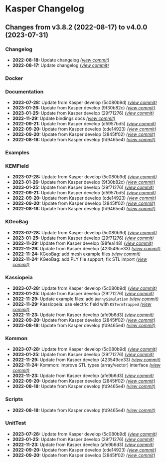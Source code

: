 # Kasper Changelog

## Changes from v3.8.2 (2022-08-17) to v4.0.0 (2023-07-31)
### Changelog
- **2022-08-18:** Update changelog [*(view commit)*](https://github.com/KATRIN-Experiment/Kassiopeia/commit//1d16bc227c0c972bcac4dfe111ffae24065bf9d5)
- **2022-08-17:** Update changelog [*(view commit)*](https://github.com/KATRIN-Experiment/Kassiopeia/commit//9650432c8771c9aacb40b0eeb5ad192afe38e92c)
### Docker
### Documentation
- **2023-07-28:** Update from Kasper develop (5c080b9d) [*(view commit)*](https://github.com/KATRIN-Experiment/Kassiopeia/commit//b569009eaf89e0b36bef02e67d30f3f68da5d704)
- **2023-01-26:** Update from Kasper develop (9f30b82c) [*(view commit)*](https://github.com/KATRIN-Experiment/Kassiopeia/commit//ed701f760da3b17551bfc813d5c0198c167f2b7b)
- **2023-01-25:** Update from Kasper develop (29f71276) [*(view commit)*](https://github.com/KATRIN-Experiment/Kassiopeia/commit//9c1a158ca34261a12bb9d8baa96260faf9628913)
- **2022-11-29:** Update bindings docs [*(view commit)*](https://github.com/KATRIN-Experiment/Kassiopeia/commit//a6ec973d42efae22d02ef36aa34cfc9c8b265a82)
- **2022-09-21:** Update from Kasper develop (d5957bd5) [*(view commit)*](https://github.com/KATRIN-Experiment/Kassiopeia/commit//ce05626cd7e5710dea203f4fa54cf6da66c8605a)
- **2022-09-20:** Update from Kasper develop (cde14923) [*(view commit)*](https://github.com/KATRIN-Experiment/Kassiopeia/commit//1c1967253c5c1b03008566f49af4d10bed150992)
- **2022-09-20:** Update from Kasper develop (2845ff02) [*(view commit)*](https://github.com/KATRIN-Experiment/Kassiopeia/commit//478ae9268b5658d2fe74faa900b30079cbb8471d)
- **2022-08-18:** Update from Kasper develop (fd9465e4) [*(view commit)*](https://github.com/KATRIN-Experiment/Kassiopeia/commit//c0d3fbea8f74539ae4642075e95db1a3ace2406e)
### Examples
### KEMField
- **2023-07-28:** Update from Kasper develop (5c080b9d) [*(view commit)*](https://github.com/KATRIN-Experiment/Kassiopeia/commit//b569009eaf89e0b36bef02e67d30f3f68da5d704)
- **2023-01-26:** Update from Kasper develop (9f30b82c) [*(view commit)*](https://github.com/KATRIN-Experiment/Kassiopeia/commit//ed701f760da3b17551bfc813d5c0198c167f2b7b)
- **2023-01-25:** Update from Kasper develop (29f71276) [*(view commit)*](https://github.com/KATRIN-Experiment/Kassiopeia/commit//9c1a158ca34261a12bb9d8baa96260faf9628913)
- **2022-09-21:** Update from Kasper develop (d5957bd5) [*(view commit)*](https://github.com/KATRIN-Experiment/Kassiopeia/commit//ce05626cd7e5710dea203f4fa54cf6da66c8605a)
- **2022-09-20:** Update from Kasper develop (cde14923) [*(view commit)*](https://github.com/KATRIN-Experiment/Kassiopeia/commit//1c1967253c5c1b03008566f49af4d10bed150992)
- **2022-09-20:** Update from Kasper develop (2845ff02) [*(view commit)*](https://github.com/KATRIN-Experiment/Kassiopeia/commit//478ae9268b5658d2fe74faa900b30079cbb8471d)
- **2022-08-18:** Update from Kasper develop (fd9465e4) [*(view commit)*](https://github.com/KATRIN-Experiment/Kassiopeia/commit//c0d3fbea8f74539ae4642075e95db1a3ace2406e)
### KGeoBag
- **2023-07-28:** Update from Kasper develop (5c080b9d) [*(view commit)*](https://github.com/KATRIN-Experiment/Kassiopeia/commit//b569009eaf89e0b36bef02e67d30f3f68da5d704)
- **2023-01-25:** Update from Kasper develop (29f71276) [*(view commit)*](https://github.com/KATRIN-Experiment/Kassiopeia/commit//9c1a158ca34261a12bb9d8baa96260faf9628913)
- **2022-11-29:** Update from Kasper develop (98fea148) [*(view commit)*](https://github.com/KATRIN-Experiment/Kassiopeia/commit//4cdd1acdbc1a2eae20252c86730c7ed05ef0d0da)
- **2022-11-29:** Update from Kasper develop (423549ce33) [*(view commit)*](https://github.com/KATRIN-Experiment/Kassiopeia/commit//4784cd6e230be300b31308fbba6178c25f470a98)
- **2022-11-24:** KGeoBag: add mesh example files [*(view commit)*](https://github.com/KATRIN-Experiment/Kassiopeia/commit//47fe6cc8036072cd52a54917e9742a38d52fd147)
- **2022-11-24:** KGeoBag: add PLY file support; fix STL import [*(view commit)*](https://github.com/KATRIN-Experiment/Kassiopeia/commit//05e967eecffca613f1aa067bcfc910cb72453417)
### Kassiopeia
- **2023-07-28:** Update from Kasper develop (5c080b9d) [*(view commit)*](https://github.com/KATRIN-Experiment/Kassiopeia/commit//b569009eaf89e0b36bef02e67d30f3f68da5d704)
- **2023-01-25:** Update from Kasper develop (29f71276) [*(view commit)*](https://github.com/KATRIN-Experiment/Kassiopeia/commit//9c1a158ca34261a12bb9d8baa96260faf9628913)
- **2022-11-29:** Update example files: add `BunnySimulation` [*(view commit)*](https://github.com/KATRIN-Experiment/Kassiopeia/commit//b31de4c696b7bbec549442626a353b765b74b500)
- **2022-11-29:** Kassiopeia: use electric field with `KSTermTrapped` [*(view commit)*](https://github.com/KATRIN-Experiment/Kassiopeia/commit//e526b12cf970f128da32a4b6c5608107c32508a1)
- **2022-11-23:** Update from Kasper develop (afe9b6d3) [*(view commit)*](https://github.com/KATRIN-Experiment/Kassiopeia/commit//ec5b579bf351287cd35562ac171e53dc3dca1ea7)
- **2022-09-20:** Update from Kasper develop (2845ff02) [*(view commit)*](https://github.com/KATRIN-Experiment/Kassiopeia/commit//478ae9268b5658d2fe74faa900b30079cbb8471d)
- **2022-08-18:** Update from Kasper develop (fd9465e4) [*(view commit)*](https://github.com/KATRIN-Experiment/Kassiopeia/commit//c0d3fbea8f74539ae4642075e95db1a3ace2406e)
### Kommon
- **2023-07-28:** Update from Kasper develop (5c080b9d) [*(view commit)*](https://github.com/KATRIN-Experiment/Kassiopeia/commit//b569009eaf89e0b36bef02e67d30f3f68da5d704)
- **2023-01-25:** Update from Kasper develop (29f71276) [*(view commit)*](https://github.com/KATRIN-Experiment/Kassiopeia/commit//9c1a158ca34261a12bb9d8baa96260faf9628913)
- **2022-11-29:** Update from Kasper develop (423549ce33) [*(view commit)*](https://github.com/KATRIN-Experiment/Kassiopeia/commit//4784cd6e230be300b31308fbba6178c25f470a98)
- **2022-11-24:** Kommon: improve STL types (array/vector) interface [*(view commit)*](https://github.com/KATRIN-Experiment/Kassiopeia/commit//cc6ba7f21f3a31df32c9e314a001ac5d3e5cbc6f)
- **2022-11-23:** Update from Kasper develop (afe9b6d3) [*(view commit)*](https://github.com/KATRIN-Experiment/Kassiopeia/commit//ec5b579bf351287cd35562ac171e53dc3dca1ea7)
- **2022-09-20:** Update from Kasper develop (2845ff02) [*(view commit)*](https://github.com/KATRIN-Experiment/Kassiopeia/commit//478ae9268b5658d2fe74faa900b30079cbb8471d)
- **2022-08-18:** Update from Kasper develop (fd9465e4) [*(view commit)*](https://github.com/KATRIN-Experiment/Kassiopeia/commit//c0d3fbea8f74539ae4642075e95db1a3ace2406e)
### Scripts
- **2022-08-18:** Update from Kasper develop (fd9465e4) [*(view commit)*](https://github.com/KATRIN-Experiment/Kassiopeia/commit//c0d3fbea8f74539ae4642075e95db1a3ace2406e)
### UnitTest
- **2023-07-28:** Update from Kasper develop (5c080b9d) [*(view commit)*](https://github.com/KATRIN-Experiment/Kassiopeia/commit//b569009eaf89e0b36bef02e67d30f3f68da5d704)
- **2023-01-25:** Update from Kasper develop (29f71276) [*(view commit)*](https://github.com/KATRIN-Experiment/Kassiopeia/commit//9c1a158ca34261a12bb9d8baa96260faf9628913)
- **2022-11-23:** Update from Kasper develop (afe9b6d3) [*(view commit)*](https://github.com/KATRIN-Experiment/Kassiopeia/commit//ec5b579bf351287cd35562ac171e53dc3dca1ea7)
- **2022-09-20:** Update from Kasper develop (cde14923) [*(view commit)*](https://github.com/KATRIN-Experiment/Kassiopeia/commit//1c1967253c5c1b03008566f49af4d10bed150992)
- **2022-09-20:** Update from Kasper develop (2845ff02) [*(view commit)*](https://github.com/KATRIN-Experiment/Kassiopeia/commit//478ae9268b5658d2fe74faa900b30079cbb8471d)

